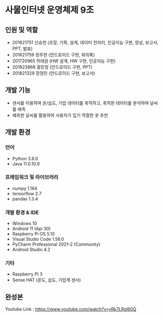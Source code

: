 # 사물인터넷 운영체제 9조

## 인원 및 역할
- 201621751 신승헌 (조장, 기획, 설계, 데이터 전처리, 인공지능 구현, 영상, 보고서, PPT, 발표)
- 201621759 정주현 (안드로이드 구현, 회의록)
- 201720965 허태권 (HW 설계, HW 구현, 인공지능 구현)
- 201823868 홍민정 (안드로이드 구현, PPT)
- 201821329 장정민 (안드로이드 구현, 보고서)

## 개발 기능
- 센서를 이용하여 온/습도, 기압 데이터를 축적하고, 축적한 데이터를 분석하여 날씨를 예측
- 예측한 날씨를 활용하여 사용자가 입기 적절한 옷 추천

## 개발 환경
### 언어
- Python 3.8.0
- Java 11.0.10.9

### 프레임워크 및 라이브러리
- numpy 1.164
- tensorflow 2.7
- pandas 1.3.4

### 개발 환경 & IDE
- Windows 10
- Android 11 (Api 30)
- Raspberry Pi OS 5.10
- Visual Studio Code 1.56.0
- PyCharm Professional 2021-2 (Community)
- Android Studio 4.2


### 기타
- Raspberry PI 3
- Sense HAT (온도, 습도, 기압계 센서)

## 완성본
Youtube Link : https://www.youtube.com/watch?v=yRk7LRgl60Q
